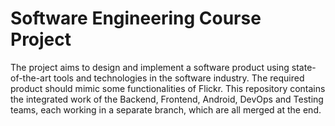# Software Engineering Course Project
The project aims to design and implement a software product using state-of-the-art tools and technologies in the software industry. The required product should mimic some functionalities of Flickr.
This repository contains the integrated work of the Backend, Frontend, Android, DevOps and Testing teams, each working in a separate branch, which are all merged at the end.
